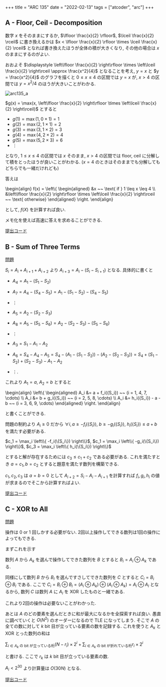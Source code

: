 +++
title = "ARC 135"
date = "2022-02-13"
tags = ["atcoder", "arc"]
+++

## A - Floor, Ceil - Decomposition

数字 $x$ をそのままにするか, $\lfloor \frac{x}{2} \rfloor$, $\lceil \frac{x}{2} \rceil$ に書き換えるかは
$x < \lfloor \frac{x}{2} \rfloor \times \lceil \frac{x}{2} \rceil$ となれば書き換えたほうが全体の積が大きくなり,
その他の場合は $x$ のままにするのがよい.

おおよそ $\displaystyle \left\lfloor \frac{x}{2} \right\rfloor \times \left\lceil \frac{x}{2} \right\rceil \approx \frac{x^2}{4}$ となることを考え,
$y = x$ と $y = \frac{x^2}{4}$ のグラフを描くと $0 \leq x \leq 4$ の区間では $y = x$ が,
$x > 4$ の区間では $y = x^2 / 4$ のほうが大きいことがわかる.

![arc135_a](/images/atcoder/arc/135/arc135_a.png)

$g(x) = \max(x, \left\lfloor \frac{x}{2} \right\rfloor \times \left\lceil \frac{x}{2} \right\rceil)$ とすると

- $g(1) = \max(1, 0 \times 1) = 1$
- $g(2) = \max(2, 1 \times 1) = 2$
- $g(3) = \max(3, 1 \times 2) = 3$
- $g(4) = \max(4, 2 \times 2) = 4$
- $g(5) = \max(5, 2 \times 3) = 6$
- $\vdots$

となり, $1 \leq x \leq 4$ の区間では $x$ そのまま,
$x > 4$ の区間では floor, ceil に分解して積をとったほうが良いことがわかる.
($x = 4$ のときはそのままでも分解してもどちらでも一緒だけれども)

答えは

<!-- dprint-ignore -->
\begin{align}
    f(x) =
    \left\\{
        \begin{aligned}
            &x ~~ \text{ if } 1 \leq x \leq 4 \\\\
            &\left\lfloor \frac{x}{2} \right\rfloor \times \left\lceil \frac{x}{2} \right\rceil ~~ \text{ otherwise}
        \end{aligned}
    \right.
\end{align}

として, $f(X)$ を計算すれば良い.

メモ化を使えば高速に答えを求めることができる.

[提出コード](https://atcoder.jp/contests/arc135/submissions/29317661)

## B - Sum of Three Terms

[問題](https://atcoder.jp/contests/arc135/tasks/arc135_b)

$S_i = A_i + A_{i+1} + A_{i+2}$ より
$A_{i+3} = A_i - (S_i - S_{i+1})$ となる.
具体的に書くと

- $A_4 = A_1 - (S_1 - S_2)$
- $A_7 = A_4 - (S_4 - S_5) = A_1 - (S_1 - S_2) - (S_4 - S_5)$
- $\vdots$

- $A_5 = A_2 - (S_2 - S_3)$
- $A_8 = A_5 - (S_5 - S_6) = A_2 - (S_2 - S_3) - (S_5 - S_6)$
- $\vdots$

- $A_3 = S_1 - A_1 - A_2$
- $A_6 = S_4 - A_4 - A_5 = S_4 - (A_1 - (S_1 - S_2)) - (A_2 - (S_2 - S_3)) = S_4 + (S_1 - S_2) + (S_2 - S_3) - A_1 - A_2$
- $\vdots$.

これより $A_1 = a$, $A_2 = b$ とすると

<!-- dprint-ignore -->
\begin{align}
    \left\\{
        \begin{aligned}
            A_i &= a + f_i(\{S_i\}) ~~ (i = 1, 4, 7, \cdots) \\\\
            A_i &= b + g_i(\{S_i\}) ~~ (i = 2, 5, 8, \cdots) \\\\
            A_i &= h_i(\{S_i\}) - a - b ~~ (i = 3, 6, 9, \cdots)
        \end{aligned}
    \right.
\end{align}

と書くことができる.

問題の制約より $A_i \geq 0$ だから
$\forall i, a \geq -f_i(\{S_i\}),~ b \geq - g_i(\{S_i\}),~ h_i(\{S_i\}) \leq a + b$
を満たす必要がある.

$c_1 = \max_i \left\\{ -f_i(\{S_i\}) \right\\}$, $c_1 = \max_i \left\\{ -g_i(\{S_i\}) \right\\}$,
$c_3 = \max_i \left\\{ h_i(\{S_i\}) \right\\}$

とすると解が存在するためには $c_3 \leq c_1 + c_2$ である必要がある.
これを満たすとき $a = c_1, b = c_2$ とすると題意を満たす数列を構築できる.

$c_1, c_2, c_3$ は $a = b = 0$ として $A_{i+2} = S_i - A_i - A_{i+1}$ を計算すれば
$f_i, g_i, h_i$ の値が求まるのでそこから計算すればよい.

[提出コード](https://atcoder.jp/contests/arc135/submissions/29337582)

## C - XOR to All

[問題](https://atcoder.jp/contests/arc135/tasks/arc135_c)

操作は 0 or 1 回しかする必要がない. 2回以上操作してできる数列は1回の操作によってもできる.

まずこれを示す

数列 $A$ から $A_k$ を選んで操作してできた数列を $B$ とすると $B_i = A_i \oplus A_k$ である.

同様にして数列 $B$ から $B_l$ を選んですさしてできた数列を $C$ とすると $C_i = B_i \oplus B_l$ である.
ここで $C_i = B_i \oplus B_l = (A_i \oplus A_k) \oplus (A_l \oplus A_k) = A_i \oplus A_l$
となるから, 数列 $C$ は数列 $A$ に $A_l$ を XOR したものと一緒である.

これより2回の操作は必要ないことがわかった.

あとは $A$ のどの要素を選んだときに和が最大になるかを全探索すれば良い.
愚直に調べていくと $O(N^2)$ のオーダーになるので TLE になってしまう.
そこで $A$ の全ての数に対して $k$ bit 目が立っている要素の数を記録する.
これを使うと $A_k$ と XOR とった数列の和は

$\displaystyle \sum_{i \in A_k \text{ の bit が立っている桁}} (N - r_i) \times 2^i + \sum_{i \in A_k \text{ の bit が折れている桁}} r_i \times 2^i$

と書ける. ここで $r_k$ は $k$ bit 目が立っている要素の数.

$A_i < 2^{30}$ より計算量は $O(30 N)$ となる.

[提出コード](https://atcoder.jp/contests/arc135/submissions/29338202)
